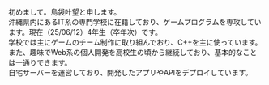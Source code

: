 初めまして。島袋叶望と申します。  
沖縄県内にあるIT系の専門学校に在籍しており、ゲームプログラムを専攻しています。現在（25/06/12）4年生（卒年次）です。  
学校では主にゲームのチーム制作に取り組んでおり、C++を主に使っています。  
また、趣味でWeb系の個人開発を高校生の頃から継続しており、基本的なことは一通りできます。  
自宅サーバーを運営しており、開発したアプリやAPIをデプロイしています。